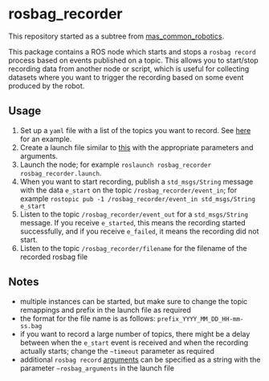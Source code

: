 rosbag_recorder
===================

This repository started as a subtree from [mas_common_robotics](https://github.com/b-it-bots/mas_common_robotics/tree/kinetic/mcr_tools/mcr_rosbag_recorder).

This package contains a ROS node which starts and stops a `rosbag record` process based on events published on a topic. This allows you to start/stop recording data from another node or script, which is useful for collecting datasets where you want to trigger the recording based on some event produced by the robot.


## Usage
1. Set up a `yaml` file with a list of the topics you want to record. See [here](ros/config/topics.yaml) for an example.
2. Create a launch file similar to [this](ros/launch/rosbag_recorder.launch) with the appropriate parameters and arguments.
3. Launch the node; for example `roslaunch rosbag_recorder rosbag_recorder.launch`.
4. When you want to start recording, publish a `std_msgs/String` message with the data `e_start` on the topic `/rosbag_recorder/event_in`; for example `rostopic pub -1 /rosbag_recorder/event_in std_msgs/String e_start`
5. Listen to the topic `/rosbag_recorder/event_out` for a `std_msgs/String` message. If you receive `e_started`, this means the recording started successfully, and if you receive `e_failed`, it means the recording did not start.
6. Listen to the topic `/rosbag_recorder/filename` for the filename of the recorded rosbag file

## Notes
* multiple instances can be started, but make sure to change the topic remappings and prefix in the launch file as required
* the format for the file name is as follows: `prefix_YYYY_MM_DD_HH-mm-ss.bag`
* if you want to record a large number of topics, there might be a delay between when the `e_start` event is received and when the recording actually starts; change the `~timeout` parameter as required
* additional `rosbag record` [arguments](https://wiki.ros.org/rosbag/Commandline#record) can be specified as a string with the parameter `~rosbag_arguments` in the launch file
